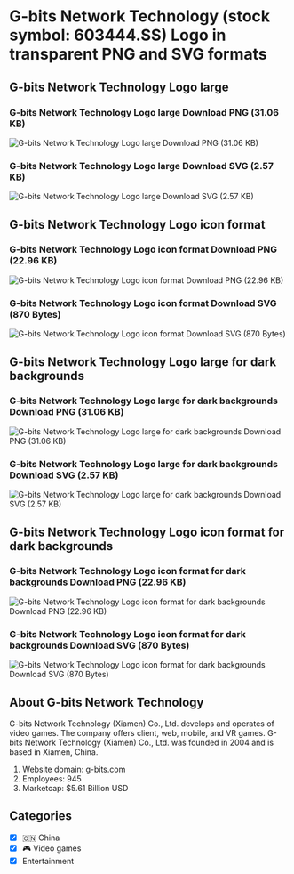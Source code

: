 # G-bits Network Technology  (stock symbol: 603444.SS) Logo in transparent PNG and SVG formats

## G-bits Network Technology  Logo large

### G-bits Network Technology  Logo large Download PNG (31.06 KB)

![G-bits Network Technology  Logo large Download PNG (31.06 KB)](/img/orig/603444.SS_BIG-b8e846a5.png)

### G-bits Network Technology  Logo large Download SVG (2.57 KB)

![G-bits Network Technology  Logo large Download SVG (2.57 KB)](/img/orig/603444.SS_BIG-b37adc6d.svg)

## G-bits Network Technology  Logo icon format

### G-bits Network Technology  Logo icon format Download PNG (22.96 KB)

![G-bits Network Technology  Logo icon format Download PNG (22.96 KB)](/img/orig/603444.SS-733ed879.png)

### G-bits Network Technology  Logo icon format Download SVG (870 Bytes)

![G-bits Network Technology  Logo icon format Download SVG (870 Bytes)](/img/orig/603444.SS-79160fd5.svg)

## G-bits Network Technology  Logo large for dark backgrounds

### G-bits Network Technology  Logo large for dark backgrounds Download PNG (31.06 KB)

![G-bits Network Technology  Logo large for dark backgrounds Download PNG (31.06 KB)](/img/orig/603444.SS_BIG.D-5a7f577b.png)

### G-bits Network Technology  Logo large for dark backgrounds Download SVG (2.57 KB)

![G-bits Network Technology  Logo large for dark backgrounds Download SVG (2.57 KB)](/img/orig/603444.SS_BIG.D-56437592.svg)

## G-bits Network Technology  Logo icon format for dark backgrounds

### G-bits Network Technology  Logo icon format for dark backgrounds Download PNG (22.96 KB)

![G-bits Network Technology  Logo icon format for dark backgrounds Download PNG (22.96 KB)](/img/orig/603444.SS.D-b4411403.png)

### G-bits Network Technology  Logo icon format for dark backgrounds Download SVG (870 Bytes)

![G-bits Network Technology  Logo icon format for dark backgrounds Download SVG (870 Bytes)](/img/orig/603444.SS.D-dc85f3f3.svg)

## About G-bits Network Technology 

G-bits Network Technology (Xiamen) Co., Ltd. develops and operates of video games. The company offers client, web, mobile, and VR games. G-bits Network Technology (Xiamen) Co., Ltd. was founded in 2004 and is based in Xiamen, China.

1. Website domain: g-bits.com
2. Employees: 945
3. Marketcap: $5.61 Billion USD


## Categories
- [x] 🇨🇳 China
- [x] 🎮 Video games
- [x] Entertainment
